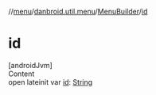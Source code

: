 //[menu](../../../index.md)/[danbroid.util.menu](../index.md)/[MenuBuilder](index.md)/[id](id.md)



# id  
[androidJvm]  
Content  
open lateinit var [id](id.md): [String](https://kotlinlang.org/api/latest/jvm/stdlib/kotlin/-string/index.html)  



